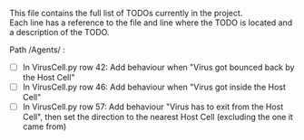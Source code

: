  This file contains the full list of TODOs currently in the project. <br />
 Each line has a reference to the file and line where the TODO is located and a description of the TODO.
 
Path /Agents/ :
 - [ ] In VirusCell.py row 42: Add behaviour when "Virus got bounced back by the Host Cell"
 - [ ] In VirusCell.py row 46: Add behaviour when "Virus got inside the Host Cell"
 - [ ] In VirusCell.py row 57: Add behaviour "Virus has to exit from the Host Cell", then set the direction to the nearest Host Cell (excluding the one it came from)
